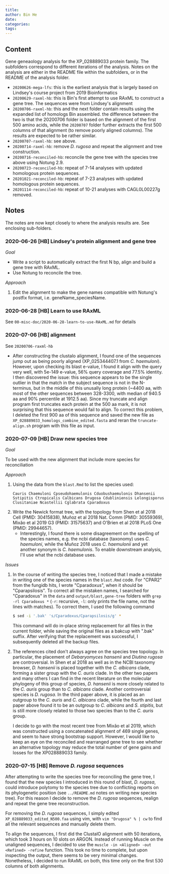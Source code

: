 ```yaml
---
title: 
author: Bin He
date: 
categories:
tags:
---
```


## Content
Gene geneaology analysis for the XP_028889033 protein family. The subfolders correspond to different iterations of the analysis. Notes on the analysis are either in the README file within the subfolders, or in the README of the analysis folder.
- `20200626-mega-lfs`: this is the earliest analysis that is largely based on Lindsey's course project from 2019 Bioinformatics
- `20200629-raxml-hb`: this is Bin's first attempt to use RAxML to construct a gene tree. The sequences were from Lindsey's alignment
- `20200706-raxml-hb`: this and the next folder contain results using the expanded list of homologs Bin assembled. the difference between the two is that the 20200706 folder is based on the alignment of the first 500 amino acids, while the `20200707` folder further extracts the first 500 columns of that alignment (to remove poorly aligned columns). The results are expected to be rather similar.
- `20200707-raxml-hb`: see above.
- `20200714-raxml-hb`: remove _D. rugosa_ and repeat the alignment and tree construction.
- `20200716-reconciled-hb`: reconcile the gene tree with the species tree above using Notung 2.9.
- `20200723-reconciled-hb`: repeat of 7-14 analyses with updated homologous protein sequences.
- `20201021-reconciled-hb`: repeat of 7-23 analyses with updated homologous protein sequences.
- `20201114-reconciled-hb`: repeat of 10-21 analyses with CAGL0L00227g removed.

## Notes
The notes are now kept closely to where the analysis results are. See enclosing sub-folders.
### 2020-06-26 [HB] Lindsey's protein alignment and gene tree

_Goal_

- Write a script to automatically extract the first N bp, align and build a gene tree with RAxML.
- Use Notung to reconcile the tree.

_Approach_

1. Edit the alignment to make the gene names compatible with Notung's postfix format, i.e. geneName_speciesName.

### 2020-06-28 [HB] Learn to use RAxML
See `00-misc-doc/2020-06-28-learn-to-use-RAxML.md` for details

### 2020-07-06 [HB] alignment
See `20200706-raxml-hb`
- After constructing the clustalo alignment, I found one of the sequences jump out as being poorly aligned (XP_025344407.1 from _C. haemuloni_). However, upon checking its blast e-value, I found it align with the query very well, with 5e-149 e-value, 56% query coverage and 77.5% identity. I then discovered the issue: this sequence appears to be the single outlier in that the match in the subject sequence is not in the N-terminus, but in the middle of this unusally long protein (~4400 aa, with most of the other sequences between 328-3300, with median of 940.5 aa and 90% percentile at 1912.5 aa). Since my truncate and align program first truncates each protein at the 500 aa mark, it is not surprising that this sequence would fail to align. To correct this problem, I deleted the first 900 aa of this sequence and saved the new file as `XP_028889033_homologs_combine_edited.fasta` and reran the `truncate-align.sh` program with this file as input.

### 2020-07-09 [HB] Draw new species tree

_Goal_

To be used with the new alignment that include more species for reconciliation

_Approach_

1. Using the data from the `blast.Rmd` to list the species used:
    ```
    Cauris Chaemuloni Cpseudohaemulonis Cduobushaemulonis Dhansenii Sstipitis Ctropicalis Calbicans Drugosa Cdubliniensis Lelongisporus Clusitaniae Ncastellii Cglabrata Cparadoxus
    ```
1. Write the Newick format tree, with the topology from Shen et al 2018 Cell (PMID: 30415838), Muñoz et al 2018 Nat. Comm (PMID: 30559369), Mixão et al 2019 G3 (PMID: 31575637) and O'Brien et al 2018 PLoS One (PMID: 29944657).
    - Interestingly, I found there is some disagreement on the spelling of the species names, e.g. the ncbi database (taxonomy) uses _C. haemuloni_, while the Muñoz 2018 uses _C. haemulonii_ and yet another synonym is _C. haemulonis_. To enable downstream analysis, I'll use what the ncbi database uses.

_Issues_
1. In the course of writing the species tree, I noticed that I made a mistake in writing one of the species names in the `blast.Rmd` code. For "CPAR2" from the fungidb hits, I wrote "Cparadoxus", when it should be "Cparapsilosis". To correct all the mistaken names, I searched for "Cparadoxus" in the `data` and `output/blast,gene-tree` folders with `grep -rl Cparadoxus *` (`-r`: recursive, `-l`: only prints the file name, not the lines with matches). To correct them, I used the following command
    ```bash
    $ sed -i '.bak' 's/Cparadoxus/Cparapsilosis/g' *
    ```
    This command will do in-place string replacement for all files in the current folder, while saving the original files as a bakcup with ".bak" suffix. After verifying that the replacement was successful, I subsequently deleted all the backup files.

1. The references cited don't always agree on the species tree topology. In particular, the placement of _Debaryomyces hansenii_ and _Diutina rugosa_ are controversial. In Shen et al 2018 as well as in the NCBI taxonomy browser, _D. hansenii_ is placed together with the _C. albicans_ clade, forming a sister group with the _C. auris_ clade. In the other two papers and many others I can find in the recent literature on the molecular phylogeny of this group of species, _D. hansenii_ is more closely related to the _C. auris_ group than to _C. albicans_ clade. Another controversial species is _D. rugosa_. In the third paper above, it is placed as an outgroup to the _C. auris_ and _C. albicans_ clade, while the fourth and last paper above found it to be an outgroup to _C. albicans_ and _S. stipitis_, but is still more closely related to those two species than to the _C. auris_ group.

    I decide to go with the most recent tree from Mixão et al 2019, which was constructed using a concatenated alignment of 469 single genes, and seem to have strong bootstrap support. However, I would like to keep an eye on the reconciled and rearranged gene tree to see whether an alternative topology may reduce the total number of gene gains and losses for the XP028889033 family.

### 2020-07-15 [HB] Remove _D. rugosa_ sequences
After attempting to write the species tree for reconciling the gene tree, I found that the new species I introduced in this round of blast, _D. rugosa_, could introduce polytomy to the species tree due to conflicting reports on its phylogenetic position (see `../README.md` notes on writing new species tree). For this reason I decide to remove the _D. rugosa_ sequences, realign and repeat the gene tree reconstruction.

For removing the _D. rugosa_ sequences, I simply edited `XP_028889033_edited_N500.faa` using vim, with `vim "Drugosa" % | cw` to find all the relevant sequences and manually delete them.

To align the sequences, I first did the ClustalO alignment with 50 iterations, which took 3 hours on 10 slots on ARGON. Instead of running Muscle on the unaligned sequences, I decided to use the `muscle -in <Aligned> -out <Refined> -refine` function. This took no time to complete, but upon inspecting the output, there seems to be very minimal changes. Nonetheless, I decided to run RAxML on both, this time only on the first 530 columns of both alignments.
